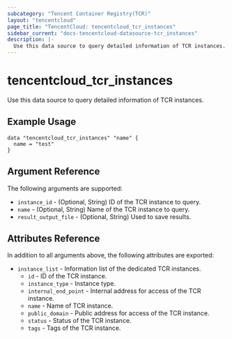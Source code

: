 ```yaml
---
subcategory: "Tencent Container Registry(TCR)"
layout: "tencentcloud"
page_title: "TencentCloud: tencentcloud_tcr_instances"
sidebar_current: "docs-tencentcloud-datasource-tcr_instances"
description: |-
  Use this data source to query detailed information of TCR instances.
---
```


# tencentcloud_tcr_instances

Use this data source to query detailed information of TCR instances.

## Example Usage

```hcl
data "tencentcloud_tcr_instances" "name" {
  name = "test"
}
```

## Argument Reference

The following arguments are supported:

* `instance_id` - (Optional, String) ID of the TCR instance to query.
* `name` - (Optional, String) Name of the TCR instance to query.
* `result_output_file` - (Optional, String) Used to save results.

## Attributes Reference

In addition to all arguments above, the following attributes are exported:

* `instance_list` - Information list of the dedicated TCR instances.
  * `id` - ID of the TCR instance.
  * `instance_type` - Instance type.
  * `internal_end_point` - Internal address for access of the TCR instance.
  * `name` - Name of TCR instance.
  * `public_domain` - Public address for access of the TCR instance.
  * `status` - Status of the TCR instance.
  * `tags` - Tags of the TCR instance.



